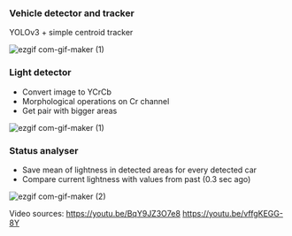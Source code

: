 
### Vehicle detector and tracker

YOLOv3 + simple centroid tracker

![ezgif com-gif-maker (1)](https://user-images.githubusercontent.com/27694775/111885964-f2d7bc80-89db-11eb-954c-e72c6fb6a7c0.gif)

### Light detector
+ Convert image to YCrCb
+ Morphological operations on Cr channel
+ Get pair with bigger areas 

![ezgif com-gif-maker (1)](https://user-images.githubusercontent.com/27694775/111885671-5103a000-89da-11eb-80ad-e6875c2ac145.gif)

### Status analyser
+ Save mean of lightness in detected areas for every detected car
+ Compare current lightness with values from past (0.3 sec ago)

![ezgif com-gif-maker (2)](https://user-images.githubusercontent.com/27694775/111886169-43034e80-89dd-11eb-9a47-1411c00a485f.gif)

Video sources:
https://youtu.be/BqY9JZ3O7e8
https://youtu.be/vffgKEGG-8Y
